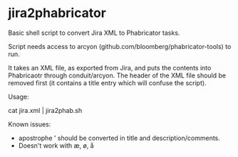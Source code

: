 jira2phabricator
================

Basic shell script to convert Jira XML to Phabricator tasks.

Script needs access to arcyon (github.com/bloomberg/phabricator-tools) to run.

It takes an XML file, as exported from Jira, and puts the contents into Phabricaotr through conduit/arcyon. The header of the XML file should be removed first (it contains a title entry which will confuse the script).

Usage:

  cat jira.xml | jira2phab.sh

Known issues:

- apostrophe &apos; should be converted in title and description/comments.
- Doesn't work with æ, ø, å
